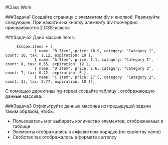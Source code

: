 #Class Work 

###Задача1 
Создайте страницу с элементом div и кнопкой. Реализуйте следующее:
При нажатии на кнопку элементу div поочердно присваиваются 2 CSS-класса 

###Задача2 
Дано массив items: 
```
     $scope.items = [
             { name: "B Item", price: 10.9, category: "Category 1", count: 10, tax: 1.12, expiration: 10 },
             { name: "A Item", price: 1.1, category: "Category 1", count: 8, tax: 0.55, expiration: 12 },
             { name: "D Item", price: 2.6, category: "Category 2", count: 7, tax: 0.22, expiration: 5 },
             { name: "C Item", price: 17.5, category: "Category 2", count: 33, tax: 2.77, expiration: 10 }];
``` 
С помощью директивы ng-repeat создайте таблицу , отображающую данные массива. 

###Задача3 
Отфильтруйте данные массива из предыдущей задачи таким образом, чтобы: 
* Пользователь мог выбирать количество элементов, отображаемых в таблице 
* Элементы отображались в алфавитном порядке (по свойству name)
* Свойство tax отображалось в формате currency  
